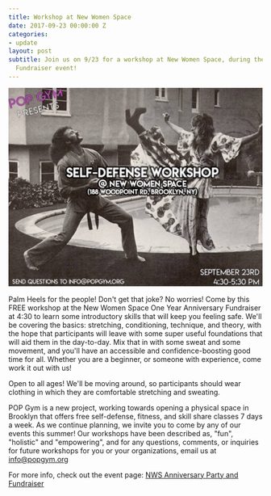 ```yaml
---
title: Workshop at New Women Space
date: 2017-09-23 00:00:00 Z
categories:
- update
layout: post
subtitle: Join us on 9/23 for a workshop at New Women Space, during their Anniversary
  Fundraiser event!
---
```


![Pop Gym at New Women Space](/assets/21640861_801065656740093_7669217384033887550_o.jpg)

Palm Heels for the people! Don't get that joke? No worries! Come by this FREE workshop at the New Women Space One Year Anniversary Fundraiser at 4:30 to learn some introductory skills that will keep you feeling safe. We'll be covering the basics: stretching, conditioning, technique, and theory, with the hope that participants will leave with some super useful foundations that will aid them in the day-to-day. Mix that in with some sweat and some movement, and you'll have an accessible and confidence-boosting good time for all. Whether you are a beginner, or someone with experience, come work it out with us!

Open to all ages! We'll be moving around, so participants should wear clothing in which they are comfortable stretching and sweating.

POP Gym is a new project, working towards opening a physical space in Brooklyn that offers free self-defense, fitness, and skill share classes 7 days a week. As we continue planning, we invite you to come by any of our events this summer! Our workshops have been described as, "fun", "holistic" and "empowering", and for any questions, comments, or inquiries for future workshops for you or your organizations, email us at info@popgym.org


For more info, check out the event page: [NWS Anniversary Party and Fundraiser](https://www.facebook.com/events/1935792166745368)
